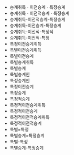 - 승계취득ㆍ이전승계ㆍ특정승계
- 승계취득ㆍ이전적승계ㆍ특정승계
- 승계취득-이전적승계-특정승계
- 승계취득-이전승계-특정승계
- 승계취득-이전적-특정적
- 승계취득-이전적-특정
- 특정이전승계취득
- 특별이전승계취득
- 특별이전승계
- 특별승계취득
- 특별승계
- 특별승계인
- 특정승계인
- 특정이전승계
- 특정승계
- 특정적승계
- 특정적이전승계취득
- 특정적이전승계
- 특정적이전적승계취득
- 특정적이전적승계
- 특별=특정
- 특별승계=특정승계
- 특별-특정
- 특별승계-특정승계